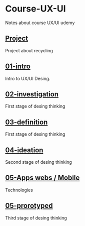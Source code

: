 # Course-UX-UI
Notes about course UX/UI udemy

## [Project](https://github.com/isaacdepool/Course-UX-UI/tree/main/Project)
Project about recycling

## [01-intro](https://github.com/isaacdepool/Course-UX-UI/tree/main/01-Intro)
Intro to UX/UI Desing.

## [02-investigation](https://github.com/isaacdepool/Course-UX-UI/tree/main/02-%20investigation)
First stage of desing thinking

## [03-definition](https://github.com/isaacdepool/Course-UX-UI/tree/main/03-definition)
First stage of desing thinking

## [04-ideation](https://github.com/isaacdepool/Course-UX-UI/tree/main/04-ideation)
Second stage of desing thinking 

## [05-Apps webs / Mobile ](https://github.com/isaacdepool/Course-UX-UI/tree/main/05-apps)
Technologies

## [05-prorotyped](https://github.com/isaacdepool/Course-UX-UI/tree/main/06-Prototipado)
Third stage of desing thinking 
